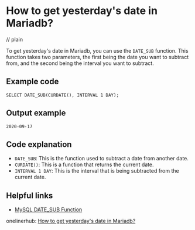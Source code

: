 # How to get yesterday's date in Mariadb?
// plain

To get yesterday's date in Mariadb, you can use the `DATE_SUB` function. This function takes two parameters, the first being the date you want to subtract from, and the second being the interval you want to subtract.

## Example code

```
SELECT DATE_SUB(CURDATE(), INTERVAL 1 DAY);
```

## Output example

```
2020-09-17
```

## Code explanation

- `DATE_SUB`: This is the function used to subtract a date from another date.
- `CURDATE()`: This is a function that returns the current date.
- `INTERVAL 1 DAY`: This is the interval that is being subtracted from the current date.

## Helpful links
- [MySQL DATE_SUB Function](https://www.w3resource.com/mysql/date-and-time-functions/mysql-date_sub-function.php)

onelinerhub: [How to get yesterday's date in Mariadb?](https://onelinerhub.com/mariadb/how-to-get-yesterday-s-date-in-mariadb)